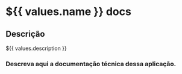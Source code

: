 # ${{ values.name }} docs

## Descrição

${{ values.description }}

### Descreva aqui a documentação técnica dessa aplicação.
